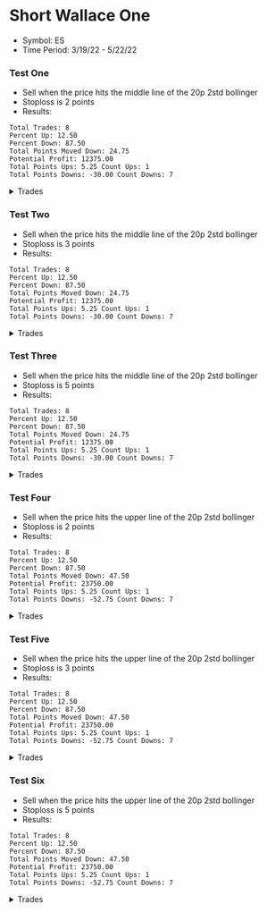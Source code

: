 # Short Wallace One
* Symbol: ES
* Time Period: 3/19/22 - 5/22/22


### Test One
* Sell when the price hits the middle line of the 20p 2std bollinger
* Stoploss is 2 points
* Results:
```
Total Trades: 8
Percent Up: 12.50
Percent Down: 87.50
Total Points Moved Down: 24.75
Potential Profit: 12375.00
Total Points Ups: 5.25 Count Ups: 1
Total Points Downs: -30.00 Count Downs: 7
```

<details><summary>Trades</summary>

<code>
In: 2022-03-23 09:05:00		Out: 2022-03-23 09:07:00		Total Move Down: 4.75
  
In: 2022-03-23 11:52:00		Out: 2022-03-23 11:57:00		Total Move Down: 4.75
  
In: 2022-04-07 09:13:00		Out: 2022-04-07 09:18:00		Total Move Down: 1.75
  
In: 2022-04-13 10:15:00		Out: 2022-04-13 10:26:00		Total Move Down: 3.00
  
In: 2022-04-26 10:02:00		Out: 2022-04-26 10:04:00		Total Move Down: 3.00
  
In: 2022-04-26 11:18:00		Out: 2022-04-26 11:22:00		Total Move Down: -5.25
  
In: 2022-04-28 12:27:00		Out: 2022-04-28 12:30:00		Total Move Down: 6.50
  
In: 2022-05-11 11:47:00		Out: 2022-05-11 11:50:00		Total Move Down: 6.25
  </code>

</details>

### Test Two
* Sell when the price hits the middle line of the 20p 2std bollinger
* Stoploss is 3 points
* Results:
```
Total Trades: 8
Percent Up: 12.50
Percent Down: 87.50
Total Points Moved Down: 24.75
Potential Profit: 12375.00
Total Points Ups: 5.25 Count Ups: 1
Total Points Downs: -30.00 Count Downs: 7
```

<details><summary>Trades</summary>

```
In: 2022-03-23 09:05:00		Out: 2022-03-23 09:07:00		Total Move Down: 4.75
In: 2022-03-23 11:52:00		Out: 2022-03-23 11:57:00		Total Move Down: 4.75
In: 2022-04-07 09:13:00		Out: 2022-04-07 09:18:00		Total Move Down: 1.75
In: 2022-04-13 10:15:00		Out: 2022-04-13 10:26:00		Total Move Down: 3.00
In: 2022-04-26 10:02:00		Out: 2022-04-26 10:04:00		Total Move Down: 3.00
In: 2022-04-26 11:18:00		Out: 2022-04-26 11:22:00		Total Move Down: -5.25
In: 2022-04-28 12:27:00		Out: 2022-04-28 12:30:00		Total Move Down: 6.50
In: 2022-05-11 11:47:00		Out: 2022-05-11 11:50:00		Total Move Down: 6.25
```

</details>

### Test Three
* Sell when the price hits the middle line of the 20p 2std bollinger
* Stoploss is 5 points
* Results:
```
Total Trades: 8
Percent Up: 12.50
Percent Down: 87.50
Total Points Moved Down: 24.75
Potential Profit: 12375.00
Total Points Ups: 5.25 Count Ups: 1
Total Points Downs: -30.00 Count Downs: 7
```

<details><summary>Trades</summary>

```
In: 2022-03-23 09:05:00		Out: 2022-03-23 09:07:00		Total Move Down: 4.75
In: 2022-03-23 11:52:00		Out: 2022-03-23 11:57:00		Total Move Down: 4.75
In: 2022-04-07 09:13:00		Out: 2022-04-07 09:18:00		Total Move Down: 1.75
In: 2022-04-13 10:15:00		Out: 2022-04-13 10:26:00		Total Move Down: 3.00
In: 2022-04-26 10:02:00		Out: 2022-04-26 10:04:00		Total Move Down: 3.00
In: 2022-04-26 11:18:00		Out: 2022-04-26 11:22:00		Total Move Down: -5.25
In: 2022-04-28 12:27:00		Out: 2022-04-28 12:30:00		Total Move Down: 6.50
In: 2022-05-11 11:47:00		Out: 2022-05-11 11:50:00		Total Move Down: 6.25
```

</details>

### Test Four
* Sell when the price hits the upper line of the 20p 2std bollinger
* Stoploss is 2 points
* Results:
```
Total Trades: 8
Percent Up: 12.50
Percent Down: 87.50
Total Points Moved Down: 47.50
Potential Profit: 23750.00
Total Points Ups: 5.25 Count Ups: 1
Total Points Downs: -52.75 Count Downs: 7
```

<details><summary>Trades</summary>

```
In: 2022-03-23 09:05:00		Out: 2022-03-23 09:08:00		Total Move Down: 5.25
In: 2022-03-23 11:52:00		Out: 2022-03-23 12:00:00		Total Move Down: 5.25
In: 2022-04-07 09:13:00		Out: 2022-04-07 09:29:00		Total Move Down: 3.50
In: 2022-04-13 10:15:00		Out: 2022-04-13 10:34:00		Total Move Down: 6.00
In: 2022-04-26 10:02:00		Out: 2022-04-26 11:43:00		Total Move Down: 10.75
In: 2022-04-26 11:18:00		Out: 2022-04-26 11:22:00		Total Move Down: -5.25
In: 2022-04-28 12:27:00		Out: 2022-04-28 12:34:00		Total Move Down: 10.75
In: 2022-05-11 11:47:00		Out: 2022-05-11 11:54:00		Total Move Down: 11.25
```

</details>

### Test Five
* Sell when the price hits the upper line of the 20p 2std bollinger
* Stoploss is 3 points
* Results:
```
Total Trades: 8
Percent Up: 12.50
Percent Down: 87.50
Total Points Moved Down: 47.50
Potential Profit: 23750.00
Total Points Ups: 5.25 Count Ups: 1
Total Points Downs: -52.75 Count Downs: 7
```

<details><summary>Trades</summary>

```
In: 2022-03-23 09:05:00		Out: 2022-03-23 09:08:00		Total Move Down: 5.25
In: 2022-03-23 11:52:00		Out: 2022-03-23 12:00:00		Total Move Down: 5.25
In: 2022-04-07 09:13:00		Out: 2022-04-07 09:29:00		Total Move Down: 3.50
In: 2022-04-13 10:15:00		Out: 2022-04-13 10:34:00		Total Move Down: 6.00
In: 2022-04-26 10:02:00		Out: 2022-04-26 11:43:00		Total Move Down: 10.75
In: 2022-04-26 11:18:00		Out: 2022-04-26 11:22:00		Total Move Down: -5.25
In: 2022-04-28 12:27:00		Out: 2022-04-28 12:34:00		Total Move Down: 10.75
In: 2022-05-11 11:47:00		Out: 2022-05-11 11:54:00		Total Move Down: 11.25
```

</details>

### Test Six
* Sell when the price hits the upper line of the 20p 2std bollinger
* Stoploss is 5 points
* Results:
```
Total Trades: 8
Percent Up: 12.50
Percent Down: 87.50
Total Points Moved Down: 47.50
Potential Profit: 23750.00
Total Points Ups: 5.25 Count Ups: 1
Total Points Downs: -52.75 Count Downs: 7
```

<details><summary>Trades</summary>

```
In: 2022-03-23 09:05:00		Out: 2022-03-23 09:08:00		Total Move Down: 5.25
In: 2022-03-23 11:52:00		Out: 2022-03-23 12:00:00		Total Move Down: 5.25
In: 2022-04-07 09:13:00		Out: 2022-04-07 09:29:00		Total Move Down: 3.50
In: 2022-04-13 10:15:00		Out: 2022-04-13 10:34:00		Total Move Down: 6.00
In: 2022-04-26 10:02:00		Out: 2022-04-26 11:43:00		Total Move Down: 10.75
In: 2022-04-26 11:18:00		Out: 2022-04-26 11:22:00		Total Move Down: -5.25
In: 2022-04-28 12:27:00		Out: 2022-04-28 12:34:00		Total Move Down: 10.75
In: 2022-05-11 11:47:00		Out: 2022-05-11 11:54:00		Total Move Down: 11.25
```

</details>
